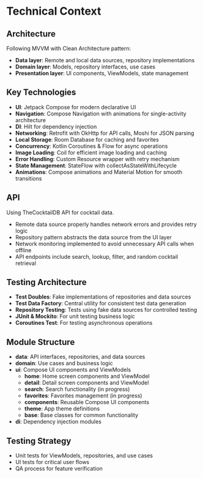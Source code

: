 # Technical Context

## Architecture
Following MVVM with Clean Architecture pattern:
- **Data layer**: Remote and local data sources, repository implementations
- **Domain layer**: Models, repository interfaces, use cases
- **Presentation layer**: UI components, ViewModels, state management

## Key Technologies
- **UI**: Jetpack Compose for modern declarative UI
- **Navigation**: Compose Navigation with animations for single-activity architecture
- **DI**: Hilt for dependency injection
- **Networking**: Retrofit with OkHttp for API calls, Moshi for JSON parsing
- **Local Storage**: Room Database for caching and favorites
- **Concurrency**: Kotlin Coroutines & Flow for async operations
- **Image Loading**: Coil for efficient image loading and caching
- **Error Handling**: Custom Resource wrapper with retry mechanism
- **State Management**: StateFlow with collectAsStateWithLifecycle
- **Animations**: Compose animations and Material Motion for smooth transitions

## API
Using TheCocktailDB API for cocktail data.
- Remote data source properly handles network errors and provides retry logic
- Repository pattern abstracts the data source from the UI layer
- Network monitoring implemented to avoid unnecessary API calls when offline
- API endpoints include search, lookup, filter, and random cocktail retrieval

## Testing Architecture
- **Test Doubles**: Fake implementations of repositories and data sources
- **Test Data Factory**: Central utility for consistent test data generation
- **Repository Testing**: Tests using fake data sources for controlled testing
- **JUnit & Mockito**: For unit testing business logic
- **Coroutines Test**: For testing asynchronous operations

## Module Structure
- **data**: API interfaces, repositories, and data sources
- **domain**: Use cases and business logic
- **ui**: Compose UI components and ViewModels
  - **home**: Home screen components and ViewModel
  - **detail**: Detail screen components and ViewModel
  - **search**: Search functionality (in progress)
  - **favorites**: Favorites management (in progress)
  - **components**: Reusable Compose UI components
  - **theme**: App theme definitions
  - **base**: Base classes for common functionality
- **di**: Dependency injection modules

## Testing Strategy
- Unit tests for ViewModels, repositories, and use cases
- UI tests for critical user flows
- QA process for feature verification